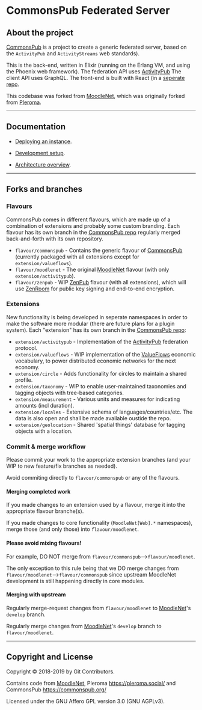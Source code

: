 # CommonsPub Federated Server

## About the project

[CommonsPub](http://commonspub.org) is a project to create a generic federated server, based on the `ActivityPub` and `ActivityStreams` web standards).

This is the back-end, written in Elixir (running on the Erlang VM, and using the Phoenix web framework).
The federation API uses [ActivityPub](http://activitypub.rocks/)
The client API uses GraphQL.
The front-end is built with React (in a [seperate repo](https://gitlab.com/CommonsPub/Client).

This codebase was forked from [MoodleNet](http://moodle.net/), which was originally forked from [Pleroma](https://git.pleroma.social/pleroma/pleroma).

---

## Documentation

- [Deploying an instance](https://gitlab.com/CommonsPub/Server/blob/develop/docs/DEPLOY.md).

- [Development setup](https://gitlab.com/CommonsPub/Server/blob/develop/docs/HACKING.md).

- [Architecture overview](https://gitlab.com/CommonsPub/Server/blob/develop/docs/ARCHITECTURE.md).

---

## Forks and branches

### Flavours

CommonsPub comes in different flavours, which are made up of a combination of extensions and probably some custom branding. Each flavour has its own branch in the [CommonsPub repo](https://gitlab.com/CommonsPub/Server) regularly merged back-and-forth with its own repository.

- `flavour/commonspub` - Contains the generic flavour of [CommonsPub](http://commonspub.org) (currently packaged with all extensions except for `extension/valueflows`).
- `flavour/moodlenet` - The original [MoodleNet](https://gitlab.com/moodlenet/backend) flavour (with only `extension/activitypub`).
- `flavour/zenpub` - WIP [ZenPub](https://github.com/dyne/zenpub/) flavour (with all extensions), which will use [ZenRoom](https://zenroom.org/) for public key signing and end-to-end encryption.

### Extensions

New functionality is being developed in seperate namespaces in order to make the software more modular (there are future plans for a plugin system). Each "extension" has its own branch in the [CommonsPub repo](https://gitlab.com/CommonsPub/Server):

- `extension/activitypub` - Implementation of the [ActivityPub](http://activitypub.rocks/) federation protocol.
- `extension/valueflows` - WIP implementation of the [ValueFlows](https://valueflo.ws/) economic vocabulary, to power distributed economic networks for the next economy.
- `extension/circle` - Adds functionality for circles to maintain a shared profile.
- `extension/taxonomy` - WIP to enable user-maintained taxonomies and tagging objects with tree-based categories.
- `extension/measurement` - Various units and measures for indicating amounts (incl duration).
- `extension/locales` - Extensive schema of languages/countries/etc. The data is also open and shall be made available oustide the repo.
- `extension/geolocation` - Shared 'spatial things' database for tagging objects with a location.

### Commit & merge workflow

Please commit your work to the appropriate extension branches (and your WIP to new feature/fix branches as needed).

Avoid commiting directly to `flavour/commonspub` or any of the flavours.

#### Merging completed work

If you made changes to an extension used by a flavour, merge it into the appropriate flavour branche(s).

If you made changes to core functionality (`MoodleNet[Web].*` namespaces), merge those (and only those) into `flavour/moodlenet`.

#### Please **avoid mixing flavours!**

For example, DO NOT merge from `flavour/commonspub`-->`flavour/moodlenet`.

The only exception to this rule being that we DO merge changes from `flavour/moodlenet`-->`flavour/commonspub` since upstream MoodleNet development is still happening directly in core modules.

#### Merging with upstream

Regularly merge-request changes from `flavour/moodlenet` to [MoodleNet](https://gitlab.com/moodlenet/backend)'s `develop` branch.

Regularly merge changes from [MoodleNet](https://gitlab.com/moodlenet/backend)'s `develop` branch to `flavour/moodlenet`.

---

## Copyright and License

Copyright © 2018-2019 by Git Contributors.

Contains code from [MoodleNet](http://moodle.net/), Pleroma <https://pleroma.social/> and CommonsPub <https://commonspub.org/>

Licensed under the GNU Affero GPL version 3.0 (GNU AGPLv3).
